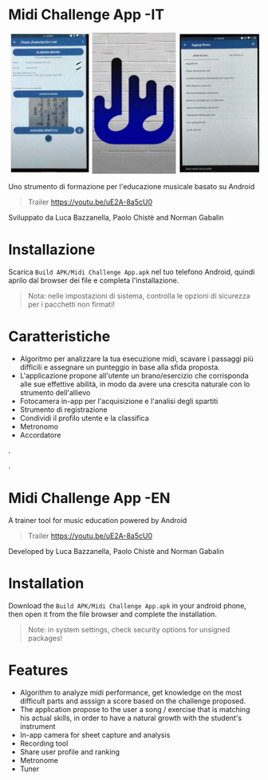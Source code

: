 # Midi Challenge App -IT
![image_header](https://raw.githubusercontent.com/lucaBazza/MIDI_Challenge/master/image_header.jpg)

Uno strumento di formazione per l'educazione musicale basato su Android

> Trailer https://youtu.be/uE2A-8a5cU0

Sviluppato da Luca Bazzanella, Paolo Chistè and Norman Gabalin


# Installazione
Scarica `Build APK/Midi Challenge App.apk` nel tuo telefono Android, quindi aprilo dal browser dei file e completa l'installazione.
> Nota: nelle impostazioni di sistema, controlla le opzioni di sicurezza per i pacchetti non firmati!

# Caratteristiche
- Algoritmo per analizzare la tua esecuzione midi, scavare i passaggi più difficili e assegnare un punteggio in base alla sfida proposta.
- L'applicazione propone all'utente un brano/esercizio che corrisponda alle sue effettive abilità, in modo da avere una crescita naturale con lo strumento dell'allievo
- Fotocamera in-app per l'acquisizione e l'analisi degli spartiti
- Strumento di registrazione
- Condividi il profilo utente e la classifica
- Metronomo
- Accordatore

.

.

# Midi Challenge App -EN
A trainer tool for music education powered by Android

> Trailer https://youtu.be/uE2A-8a5cU0

Developed by Luca Bazzanella, Paolo Chistè and Norman Gabalin


# Installation
Download the `Build APK/Midi Challenge App.apk` in your android phone, then open it from the file browser and complete the installation.
> Note: in system settings, check security options for unsigned packages!

# Features
- Algorithm to analyze midi performance, get knowledge on the most difficult parts and asssign a score based on the challenge proposed.
- The application propose to the user a song / exercise that is matching his actual skills, in order to have a natural growth with the student's instrument
- In-app camera for sheet capture and analysis
- Recording tool
- Share user profile and ranking
- Metronome
- Tuner